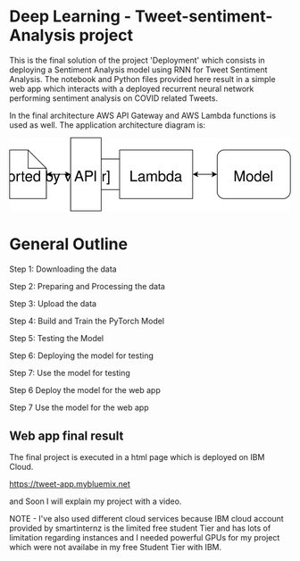 # Deep Learning  - Tweet-sentiment-Analysis project


This is the final solution of the project 'Deployment' which consists in deploying a Sentiment Analysis model using RNN for Tweet Sentiment Analysis. The notebook and Python files provided here result in a simple web app which interacts with a deployed recurrent neural network performing sentiment analysis on COVID related Tweets.

In the final architecture AWS API Gateway and AWS Lambda functions is used as well. The application architecture diagram is:

![Web app Diagram](./Web&#32;App&#32;Diagram.svg) 


# General Outline

Step 1: Downloading the data

Step 2: Preparing and Processing the data

Step 3: Upload the data

Step 4: Build and Train the PyTorch Model

Step 5: Testing the Model

Step 6: Deploying the model for testing

Step 7: Use the model for testing

Step 6 Deploy the model for the web app

Step 7 Use the model for the web app


## Web app final result

The final project is executed in a html page which is deployed on IBM Cloud.

https://tweet-app.mybluemix.net

and Soon I will explain my project with a video.

NOTE - I've also used different cloud services because IBM cloud account provided by smartinternz is the limited free student Tier and has lots of limitation regarding instances and I needed powerful GPUs for my project which were not availabe in my free Student Tier with IBM.

